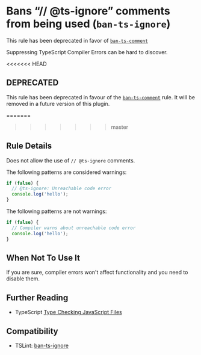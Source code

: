 # Bans “// @ts-ignore” comments from being used (`ban-ts-ignore`)

This rule has been deprecated in favor of [`ban-ts-comment`](./ban-ts-comment.md)

Suppressing TypeScript Compiler Errors can be hard to discover.

<<<<<<< HEAD
## DEPRECATED

This rule has been deprecated in favour of the [`ban-ts-comment`](./ban-ts-comment.md) rule.
It will be removed in a future version of this plugin.

=======
>>>>>>> master
## Rule Details

Does not allow the use of `// @ts-ignore` comments.

The following patterns are considered warnings:

```ts
if (false) {
  // @ts-ignore: Unreachable code error
  console.log('hello');
}
```

The following patterns are not warnings:

```ts
if (false) {
  // Compiler warns about unreachable code error
  console.log('hello');
}
```

## When Not To Use It

If you are sure, compiler errors won't affect functionality and you need to disable them.

## Further Reading

- TypeScript [Type Checking JavaScript Files](https://www.typescriptlang.org/docs/handbook/type-checking-javascript-files.html)

## Compatibility

- TSLint: [ban-ts-ignore](https://palantir.github.io/tslint/rules/ban-ts-ignore/)
